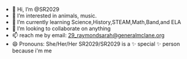 - 👋 Hi, I’m @SR2029
- 👀 I’m interested in animals, music.  
- 🌱 I’m currently learning Science,History,STEAM,Math,Band,and ELA
- 💞️ I’m looking to collaborate on anything
- 📫 reach me by email: 29_raymondsarah@generalmclane.org
- 😄 Pronouns: She/Her/Her
SR2029/SR2029 is a ✨ special ✨ person because i'm me

